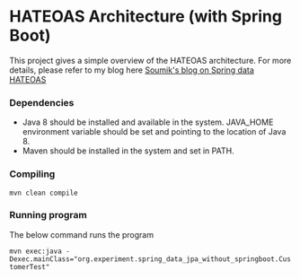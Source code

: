 # HATEOAS Architecture (with Spring Boot)
This project gives a simple overview of the HATEOAS architecture.
For more details, please refer to my blog here [Soumik's blog on Spring data HATEOAS](https://msoumik78.github.io/java/2019/06/05/why-use-HATEOAS-architecture-in-REST.html)


### Dependencies

* Java 8 should be installed and available in the system. JAVA_HOME environment variable should be set and pointing to the location of Java 8.
* Maven should be installed in the system and set in PATH.

### Compiling

 `mvn clean compile `

### Running program

The below command runs the program            

`mvn exec:java -Dexec.mainClass="org.experiment.spring_data_jpa_without_springboot.CustomerTest" `

